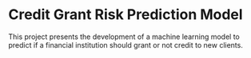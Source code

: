 # Credit Grant Risk Prediction Model
This project presents the development of a machine learning model to predict if a financial institution should grant or not credit to new clients.
